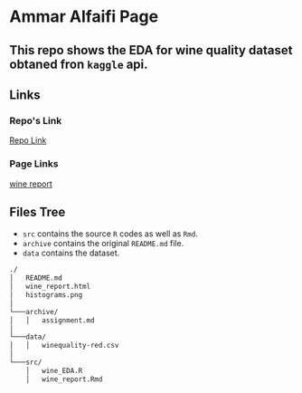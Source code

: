 # Ammar Alfaifi Page

## This repo shows the EDA for wine quality dataset obtaned fron `kaggle` api.

## Links

### Repo's Link

[Repo Link](https://github.com/Misk-DSI/individual-assignment-2-ammar-faifi)

### Page Links

[wine report](./wine_report.html)

## Files Tree

- `src` contains the source `R` codes as well as `Rmd`.
- `archive` contains the original `README.md` file.
- `data` contains the dataset.

```bash
./
│   README.md
│   wine_report.html    
│   histograms.png
│   
└───archive/
│   │   assignment.md
│   
└───data/
│   │   winequality-red.csv
│   
└───src/
    │   wine_EDA.R
    │   wine_report.Rmd
```
